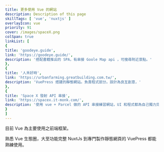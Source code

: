 ```yaml
---
title: 更多使用 Vue 的網站
description: Description of this page
skillTags: [ 'vue', 'nuxtjs' ]
overlayIcon: vue
priority: 91
cover: /images/spaceX.png
colSpan: true
linkList: [
{
title: 'goodeye.guide',
link: 'https://goodeye.guide/',
description: '搭配書籍推出的 SPA，有串接 Goole Map api ，可搜尋附近景點。'
},
{
title: '人禾好時',
link: 'https://urbanfarming.greatbuilding.com.tw/',
description: 'VuePress 搭建的靜態網站。負責程式部分。設計為良亙創意，'
},
{
title: 'Space X 發射 API 串接',
link: 'https://spacex.it-monk.com/',
description: '使用 vue + Parcel 做的 API 串接練習網站，UI 和程式都為自己獨力完成。'
}
]
---
```


目前 Vue 為主要使用之前端框架。

熟悉 Vue 生態圈，大至功能完整 NuxtJs 到專門製作靜態網頁的 VuePress 都能熟練使用。
